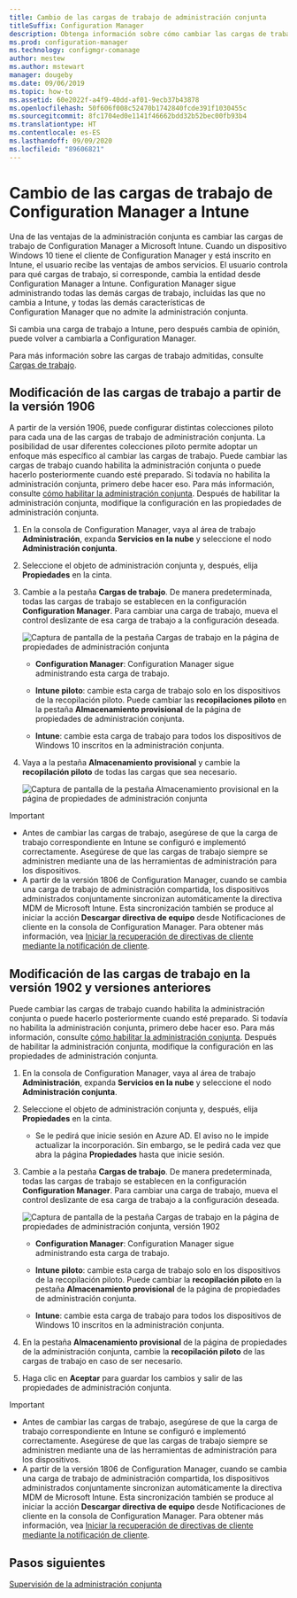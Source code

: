 ```yaml
---
title: Cambio de las cargas de trabajo de administración conjunta
titleSuffix: Configuration Manager
description: Obtenga información sobre cómo cambiar las cargas de trabajo que administra actualmente Configuration Manager a Microsoft Intune.
ms.prod: configuration-manager
ms.technology: configmgr-comanage
author: mestew
ms.author: mstewart
manager: dougeby
ms.date: 09/06/2019
ms.topic: how-to
ms.assetid: 60e2022f-a4f9-40dd-af01-9ecb37b43878
ms.openlocfilehash: 50f606f008c52470b1742840fcde391f1030455c
ms.sourcegitcommit: 8fc1704ed0e1141f46662bdd32b52bec00fb93b4
ms.translationtype: HT
ms.contentlocale: es-ES
ms.lasthandoff: 09/09/2020
ms.locfileid: "89606821"
---
```

# <a name="how-to-switch-configuration-manager-workloads-to-intune"></a>Cambio de las cargas de trabajo de Configuration Manager a Intune

Una de las ventajas de la administración conjunta es cambiar las cargas de trabajo de Configuration Manager a Microsoft Intune. Cuando un dispositivo Windows 10 tiene el cliente de Configuration Manager y está inscrito en Intune, el usuario recibe las ventajas de ambos servicios. El usuario controla para qué cargas de trabajo, si corresponde, cambia la entidad desde Configuration Manager a Intune. Configuration Manager sigue administrando todas las demás cargas de trabajo, incluidas las que no cambia a Intune, y todas las demás características de Configuration Manager que no admite la administración conjunta.

Si cambia una carga de trabajo a Intune, pero después cambia de opinión, puede volver a cambiarla a Configuration Manager.

Para más información sobre las cargas de trabajo admitidas, consulte [Cargas de trabajo](workloads.md).

## <a name="switch-workloads-starting-in-version-1906"></a>Modificación de las cargas de trabajo a partir de la versión 1906
<!--3555750 FKA 1357954 -->
A partir de la versión 1906, puede configurar distintas colecciones piloto para cada una de las cargas de trabajo de administración conjunta. La posibilidad de usar diferentes colecciones piloto permite adoptar un enfoque más específico al cambiar las cargas de trabajo. Puede cambiar las cargas de trabajo cuando habilita la administración conjunta o puede hacerlo posteriormente cuando esté preparado. Si todavía no habilita la administración conjunta, primero debe hacer eso. Para más información, consulte [cómo habilitar la administración conjunta](how-to-enable.md). Después de habilitar la administración conjunta, modifique la configuración en las propiedades de administración conjunta.

1. En la consola de Configuration Manager, vaya al área de trabajo **Administración**, expanda **Servicios en la nube** y seleccione el nodo **Administración conjunta**.  
2. Seleccione el objeto de administración conjunta y, después, elija **Propiedades** en la cinta.  
3. Cambie a la pestaña **Cargas de trabajo**. De manera predeterminada, todas las cargas de trabajo se establecen en la configuración **Configuration Manager**. Para cambiar una carga de trabajo, mueva el control deslizante de esa carga de trabajo a la configuración deseada.  

    ![Captura de pantalla de la pestaña Cargas de trabajo en la página de propiedades de administración conjunta](media/3555750-co-management-workloads-tab.png)

    - **Configuration Manager**: Configuration Manager sigue administrando esta carga de trabajo.  

    - **Intune piloto**: cambie esta carga de trabajo solo en los dispositivos de la recopilación piloto. Puede cambiar las **recopilaciones piloto** en la pestaña **Almacenamiento provisional** de la página de propiedades de administración conjunta.  

    - **Intune**: cambie esta carga de trabajo para todos los dispositivos de Windows 10 inscritos en la administración conjunta.  

4. Vaya a la pestaña **Almacenamiento provisional** y cambie la **recopilación piloto** de todas las cargas que sea necesario.
  
   ![Captura de pantalla de la pestaña Almacenamiento provisional en la página de propiedades de administración conjunta](media/3555750-co-management-staging-tab.png)

> [!Important]  
> - Antes de cambiar las cargas de trabajo, asegúrese de que la carga de trabajo correspondiente en Intune se configuró e implementó correctamente. Asegúrese de que las cargas de trabajo siempre se administren mediante una de las herramientas de administración para los dispositivos.
> - A partir de la versión 1806 de Configuration Manager, cuando se cambia una carga de trabajo de administración compartida, los dispositivos administrados conjuntamente sincronizan automáticamente la directiva MDM de Microsoft Intune. Esta sincronización también se produce al iniciar la acción **Descargar directiva de equipo** desde Notificaciones de cliente en la consola de Configuration Manager. Para obtener más información, vea [Iniciar la recuperación de directivas de cliente mediante la notificación de cliente](../core/clients/manage/manage-clients.md#BKMK_PolicyRetrieval). <!--1357377-->

## <a name="switch-workloads-in-version-1902-and-earlier"></a>Modificación de las cargas de trabajo en la versión 1902 y versiones anteriores

Puede cambiar las cargas de trabajo cuando habilita la administración conjunta o puede hacerlo posteriormente cuando esté preparado. Si todavía no habilita la administración conjunta, primero debe hacer eso. Para más información, consulte [cómo habilitar la administración conjunta](how-to-enable.md). Después de habilitar la administración conjunta, modifique la configuración en las propiedades de administración conjunta.

1. En la consola de Configuration Manager, vaya al área de trabajo **Administración**, expanda **Servicios en la nube** y seleccione el nodo **Administración conjunta**.  

2. Seleccione el objeto de administración conjunta y, después, elija **Propiedades** en la cinta.
   - Se le pedirá que inicie sesión en Azure AD. El aviso no le impide actualizar la incorporación. Sin embargo, se le pedirá cada vez que abra la página **Propiedades** hasta que inicie sesión.

3. Cambie a la pestaña **Cargas de trabajo**. De manera predeterminada, todas las cargas de trabajo se establecen en la configuración **Configuration Manager**. Para cambiar una carga de trabajo, mueva el control deslizante de esa carga de trabajo a la configuración deseada.  

    ![Captura de pantalla de la pestaña Cargas de trabajo en la página de propiedades de administración conjunta, versión 1902](media/properties-workloads.png)

    - **Configuration Manager**: Configuration Manager sigue administrando esta carga de trabajo.  

    - **Intune piloto**: cambie esta carga de trabajo solo en los dispositivos de la recopilación piloto. Puede cambiar la **recopilación piloto** en la pestaña **Almacenamiento provisional** de la página de propiedades de administración conjunta.  

    - **Intune**: cambie esta carga de trabajo para todos los dispositivos de Windows 10 inscritos en la administración conjunta.  

4. En la pestaña **Almacenamiento provisional** de la página de propiedades de la administración conjunta, cambie la **recopilación piloto** de las cargas de trabajo en caso de ser necesario.

5. Haga clic en **Aceptar** para guardar los cambios y salir de las propiedades de administración conjunta.

> [!Important]  
> - Antes de cambiar las cargas de trabajo, asegúrese de que la carga de trabajo correspondiente en Intune se configuró e implementó correctamente. Asegúrese de que las cargas de trabajo siempre se administren mediante una de las herramientas de administración para los dispositivos. 
> - A partir de la versión 1806 de Configuration Manager, cuando se cambia una carga de trabajo de administración compartida, los dispositivos administrados conjuntamente sincronizan automáticamente la directiva MDM de Microsoft Intune. Esta sincronización también se produce al iniciar la acción **Descargar directiva de equipo** desde Notificaciones de cliente en la consola de Configuration Manager. Para obtener más información, vea [Iniciar la recuperación de directivas de cliente mediante la notificación de cliente](../core/clients/manage/manage-clients.md#BKMK_PolicyRetrieval). <!--1357377-->

## <a name="next-steps"></a>Pasos siguientes

[Supervisión de la administración conjunta](how-to-monitor.md)
